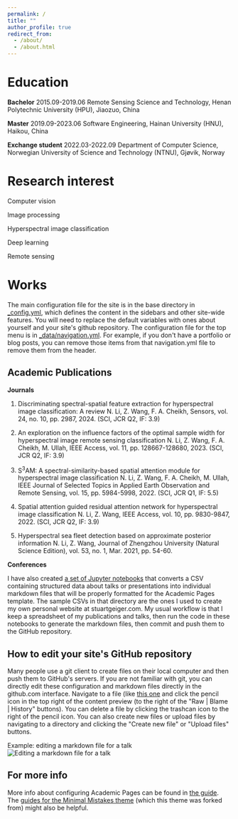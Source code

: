 ```yaml
---
permalink: /
title: ""
author_profile: true
redirect_from: 
  - /about/
  - /about.html
---
```


Education
======
**Bachelor**
2015.09-2019.06  Remote Sensing Science and Technology, Henan Polytechnic University (HPU), Jiaozuo, China

**Master**
2019.09-2023.06  Software Engineering, Hainan University (HNU), Haikou, China

**Exchange student**
2022.03-2022.09  Department of Computer Science, Norwegian University of Science and Technology (NTNU), Gjøvik, Norway

Research interest
======
Computer vision

Image processing

Hyperspectral image classification

Deep learning

Remote sensing

Works
======
The main configuration file for the site is in the base directory in [_config.yml](https://github.com/academicpages/academicpages.github.io/blob/master/_config.yml), which defines the content in the sidebars and other site-wide features. You will need to replace the default variables with ones about yourself and your site's github repository. The configuration file for the top menu is in [_data/navigation.yml](https://github.com/academicpages/academicpages.github.io/blob/master/_data/navigation.yml). For example, if you don't have a portfolio or blog posts, you can remove those items from that navigation.yml file to remove them from the header. 

Academic Publications
------
**Journals**
1. Discriminating spectral-spatial feature extraction for hyperspectral image classification: A review
N. Li, Z. Wang, F. A. Cheikh, Sensors, vol. 24, no. 10, pp. 2987, 2024. (SCI, JCR Q2, IF: 3.9)

2. An exploration on the influence factors of the optimal sample width for hyperspectral image remote sensing classification
N. Li, Z. Wang, F. A. Cheikh, M. Ullah, IEEE Access, vol. 11, pp. 128667-128680, 2023. (SCI, JCR Q2, IF: 3.9)

3. S<sup>3</sup>AM: A spectral-similarity-based spatial attention module for hyperspectral image classification
N. Li, Z. Wang, F. A. Cheikh, M. Ullah, IEEE Journal of Selected Topics in Applied Earth Observation and Remote Sensing, vol. 15, pp. 5984-5998, 2022. (SCI, JCR Q1, IF: 5.5)

4. Spatial attention guided residual attention network for hyperspectral image classification
N. Li, Z. Wang, IEEE Access, vol. 10, pp. 9830-9847, 2022. (SCI, JCR Q2, IF: 3.9)

5. Hyperspectral sea fleet detection based on approximate posterior information
N. Li, Z. Wang, Journal of Zhengzhou University (Natural Science Edition), vol. 53, no. 1, Mar. 2021, pp. 54-60.

**Conferences**

I have also created [a set of Jupyter notebooks](https://github.com/academicpages/academicpages.github.io/tree/master/markdown_generator
) that converts a CSV containing structured data about talks or presentations into individual markdown files that will be properly formatted for the Academic Pages template. The sample CSVs in that directory are the ones I used to create my own personal website at stuartgeiger.com. My usual workflow is that I keep a spreadsheet of my publications and talks, then run the code in these notebooks to generate the markdown files, then commit and push them to the GitHub repository.

How to edit your site's GitHub repository
------
Many people use a git client to create files on their local computer and then push them to GitHub's servers. If you are not familiar with git, you can directly edit these configuration and markdown files directly in the github.com interface. Navigate to a file (like [this one](https://github.com/academicpages/academicpages.github.io/blob/master/_talks/2012-03-01-talk-1.md) and click the pencil icon in the top right of the content preview (to the right of the "Raw | Blame | History" buttons). You can delete a file by clicking the trashcan icon to the right of the pencil icon. You can also create new files or upload files by navigating to a directory and clicking the "Create new file" or "Upload files" buttons. 

Example: editing a markdown file for a talk
![Editing a markdown file for a talk](/images/editing-talk.png)

For more info
------
More info about configuring Academic Pages can be found in [the guide](https://academicpages.github.io/markdown/). The [guides for the Minimal Mistakes theme](https://mmistakes.github.io/minimal-mistakes/docs/configuration/) (which this theme was forked from) might also be helpful.
